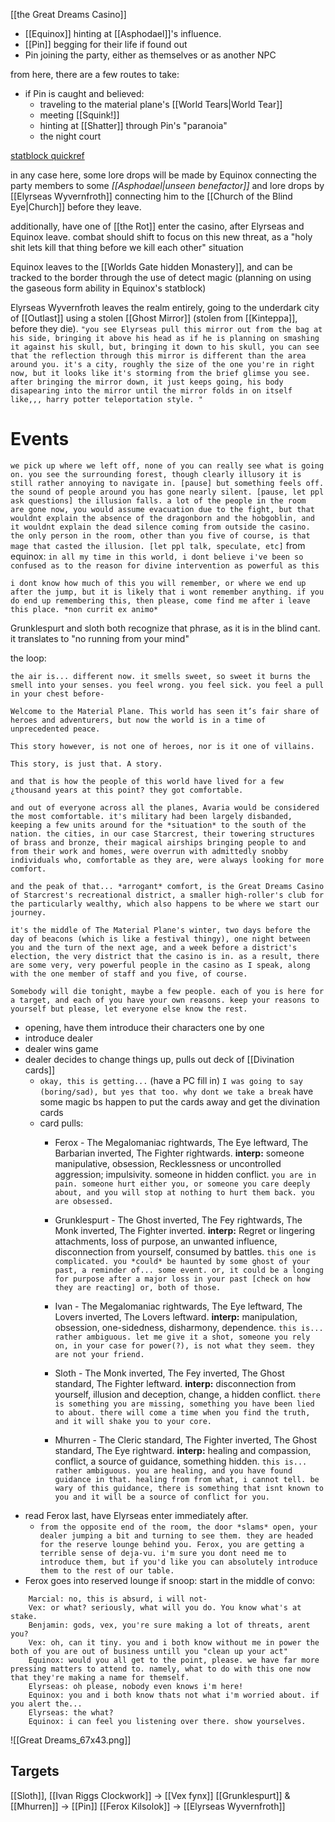 [[the Great Dreams Casino]]
- [[Equinox]] hinting at [[Asphodael]]'s influence. 
- [[Pin]] begging for their life if found out
- Pin joining the party, either as themselves or as another NPC

from here, there are a few routes to take:
- if Pin is caught and believed:
	- traveling to the material plane's [[World Tears|World Tear]]
	- meeting [[Squink!]]
	- hinting at [[Shatter]] through Pin's "paranoia"
	- the night court

[statblock quickref](https://docs.google.com/document/d/142CLcayZ5P9J42YInKCCj-1fFE1zcfLxTrATslU5y9A/edit?tab=t.0)

in any case here, some lore drops will be made by Equinox connecting the party members to some *[[Asphodael|unseen benefactor]]* and lore drops by [[Elyrseas Wyvernfroth]] connecting him to the [[Church of the Blind Eye|Church]] before they leave. 

additionally, have one of [[the Rot]] enter the casino, after Elyrseas and Equinox leave. combat should shift to focus on this new threat, as a "holy shit lets kill that thing before we kill each other" situation

Equinox leaves to the [[Worlds Gate hidden Monastery]], and can be tracked to the border through the use of detect magic (planning on using the gaseous form ability in Equinox's statblock)

Elyrseas Wyvernfroth leaves the realm entirely, going to the underdark city of [[Outlast]] using a stolen [[Ghost Mirror]] (stolen from [[Kinteppa]], before they die). 
`"you see Elyrseas pull this mirror out from the bag at his side, bringing it above his head as if he is planning on smashing it against his skull, but, bringing it down to his skull, you can see that the reflection through this mirror is different than the area around you. it's a city, roughly the size of the one you're in right now, but it looks like it's storming from the brief glimse you see. after bringing the mirror down, it just keeps going, his body disapearing into the mirror until the mirror folds in on itself like,,, harry potter teleportation style. "` 

# Events

`we pick up where we left off, none of you can really see what is going on. you see the surrounding forest, though clearly illusory it is still rather annoying to navigate in. [pause] but something feels off. the sound of people around you has gone nearly silent. [pause, let ppl ask questions] the illusion falls. a lot of the people in the room  are gone now, you would assume evacuation due to the fight, but that wouldnt explain the absence of the dragonborn and the hobgoblin, and it wouldnt explain the dead silence coming from outside the casino. the only person in the room, other than you five of course, is that mage that casted the illusion. [let ppl talk, speculate, etc]`
from equinox:
`in all my time in this world, i dont believe i've been so confused as to the reason for divine intervention as powerful as this`

`i dont know how much of this you will remember, or where we end up after the jump, but it is likely that i wont remember anything. if you do end up remembering this, then please, come find me after i leave this place. *non currit ex animo*`

Grunklespurt and sloth both recognize that phrase, as it is in the blind cant. it translates to "no running from your mind"

the loop:
```
the air is... different now. it smells sweet, so sweet it burns the smell into your senses. you feel wrong. you feel sick. you feel a pull in your chest before-

Welcome to the Material Plane. This world has seen it’s fair share of heroes and adventurers, but now the world is in a time of unprecedented peace.

This story however, is not one of heroes, nor is it one of villains. 

This story, is just that. A story. 

and that is how the people of this world have lived for a few ¿thousand years at this point? they got comfortable.

and out of everyone across all the planes, Avaria would be considered the most comfortable. it's military had been largely disbanded, keeping a few units around for the *situation* to the south of the nation. the cities, in our case Starcrest, their towering structures of brass and bronze, their magical airships bringing people to and from their work and homes, were overrun with admittedly snobby individuals who, comfortable as they are, were always looking for more comfort.

and the peak of that... *arrogant* comfort, is the Great Dreams Casino of Starcrest's recreational district, a smaller high-roller's club for the particularly wealthy, which also happens to be where we start our journey. 

it's the middle of The Material Plane's winter, two days before the day of beacons (which is like a festival thingy), one night between you and the turn of the next age, and a week before a district's election, the very district that the casino is in. as a result, there are some very, very powerful people in the casino as I speak, along with the one member of staff and you five, of course. 

Somebody will die tonight, maybe a few people. each of you is here for a target, and each of you have your own reasons. keep your reasons to yourself but please, let everyone else know the rest. 
```

- opening, have them introduce their characters one by one
- introduce dealer
- dealer wins game
- dealer decides to change things up, pulls out deck of [[Divination cards]]
	- `okay, this is getting...` (have a PC fill in) `I was going to say (boring/sad), but yes that too. why dont we take a break` have some magic bs happen to put the cards away and get the divination cards
	- card pulls:
		- Ferox - The Megalomaniac rightwards, The Eye leftward, The Barbarian inverted, The Fighter rightwards. **interp:** someone manipulative, obsession, Recklessness or uncontrolled aggression; impulsivity. someone in hidden conflict. `you are in pain. someone hurt either you, or someone you care deeply about, and you will stop at nothing to hurt them back. you are obsessed. `
		  
		- Grunklespurt - The Ghost inverted, The Fey rightwards, The Monk inverted, The Fighter inverted. **interp:** Regret or lingering attachments, loss of purpose, an unwanted influence, disconnection from yourself, consumed by battles. `this one is complicated. you *could* be haunted by some ghost of your past, a reminder of... some event. or, it could be a longing for purpose after a major loss in your past [check on how they are reacting] or, both of those. ` 
		  
		- Ivan - The Megalomaniac rightwards, The Eye leftward, The Lovers inverted, The Lovers leftward. **interp:** manipulation, obsession, one-sidedness, disharmony, dependence. `this is... rather ambiguous. let me give it a shot, someone you rely on, in your case for power(?), is not what they seem. they are not your friend. `
		  
		- Sloth - The Monk inverted, The Fey inverted, The Ghost standard, The Fighter leftward. **interp:**  disconnection from yourself, illusion and deception, change, a hidden conflict. `there is something you are missing, something you have been lied to about. there will come a time when you find the truth, and it will shake you to your core. `
		  
		- Mhurren - The Cleric standard, The Fighter inverted, The Ghost standard, The Eye rightward. **interp:** healing and compassion, conflict, a source of guidance, something hidden. `this is... rather ambiguous. you are healing, and you have found guidance in that. healing from from what, i cannot tell. be wary of this guidance, there is something that isnt known to you and it will be a source of conflict for you. `
- read Ferox last, have Elyrseas enter immediately after. 
	- `from the opposite end of the room, the door *slams* open, your dealer jumping a bit and turning to see them. they are headed for the reserve lounge behind you. Ferox, you are getting a terrible sense of deja-vu. i'm sure you dont need me to introduce them, but if you'd like you can absolutely introduce them to the rest of our table.`
- Ferox goes into reserved lounge
if snoop:
	start in the middle of convo: 
```
	Marcial: no, this is absurd, i will not-
	Vex: or what? seriously, what will you do. You know what's at stake. 
	Benjamin: gods, vex, you're sure making a lot of threats, arent you?
	Vex: oh, can it tiny. you and i both know without me in power the both of you are out of business untill you "clean up your act"
	Equinox: would you all get to the point, please. we have far more pressing matters to attend to. namely, what to do with this one now that they're making a name for themself. 
	Elyrseas: oh please, nobody even knows i'm here!
	Equinox: you and i both know thats not what i'm worried about. if you alert the...
	Elyrseas: the what?
	Equinox: i can feel you listening over there. show yourselves.  
```


![[Great Dreams_67x43.png]]

## Targets
[[Sloth]], [[Ivan Riggs Clockwork]] -> [[Vex fynx]]
[[Grunklespurt]] & [[Mhurren]] -> [[Pin]]
[[Ferox Kilsolok]] -> [[Elyrseas Wyvernfroth]]